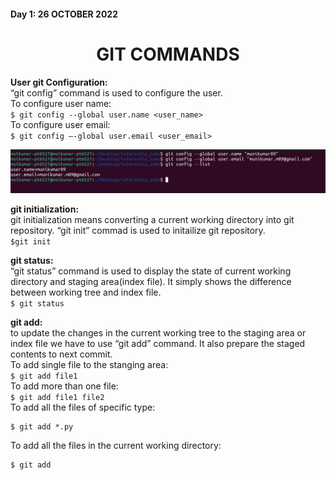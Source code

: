 ﻿#### Day 1: 26 OCTOBER 2022  	
<h1 align="center">GIT COMMANDS</h1>

**User git Configuration:**  
“git config” command is used to configure the user.  
To configure user name:  
`$ git config --global user.name <user_name> `  
To configure user email:  
`$ git config –-global user.email <user_email>`  

!['user_configuration']('/../images/user_configuration.png)


**git initialization:**  
git initialization means converting a current working directory into git repository. “git init” commad is used to initailize git repository.  
`$git init`

**git status:**  
“git status” command is used to display the state of current working directory and staging area(index file). It simply shows the difference between working tree and index file.  
`$ git status`

**git add:**  
to update the changes in the current working tree to the staging area or index file we have to use “git add” command. It also prepare the staged contents to next commit.  
To add single file to the stanging area:  
`$ git add file1`  
To add more than one file:   
`$ git add file1 file2`  
To add all the files of specific type:  
```
$ git add *.py
```  
To add all the files in the current working directory:  
```
$ git add
```  

